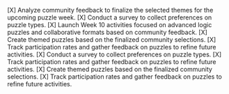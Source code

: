 [X] Analyze community feedback to finalize the selected themes for the upcoming puzzle week.
[X] Conduct a survey to collect preferences on puzzle types.
[X] Launch Week 10 activities focused on advanced logic puzzles and collaborative formats based on community feedback.
[X] Create themed puzzles based on the finalized community selections.
[X] Track participation rates and gather feedback on puzzles to refine future activities.
[X] Conduct a survey to collect preferences on puzzle types.
[X] Track participation rates and gather feedback on puzzles to refine future activities.
[X] Create themed puzzles based on the finalized community selections.
[X] Track participation rates and gather feedback on puzzles to refine future activities.